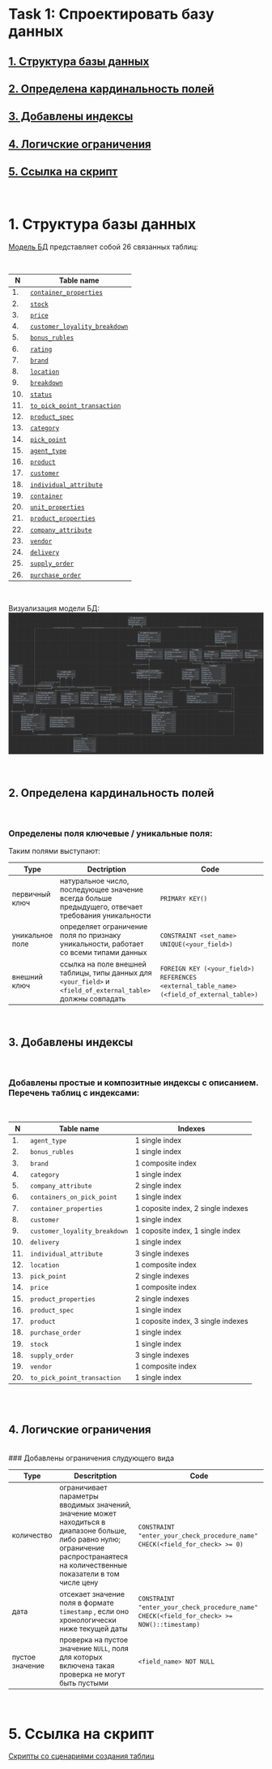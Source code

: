 # **Task 1: Спроектировать базу данных**

## [**1. Структура базы данных**](#1-структура-базы-данных)
## [**2. Определена кардинальность полей**](#2-определена-кардинальность-полей)
## [**3. Добавлены индексы**](#3-добавлены-индексы)
## [**4. Логичские ограничения**](#4-логические-ограничения)
## [**5. Ссылка на скрипт**](#5-ссылка-на-скрипт)
<br>


# **1. Структура базы данных**

[Модель БД](https://github.com/SolonnikovDV/database_modeling/blob/main/task_2/db_model_screen.png) представляет собой 26 связанных таблиц:

<br>

| N   | Table name                    |
|-----|-------------------------------|
|1. |[`container_properties`](https://github.com/SolonnikovDV/database_modeling/blob/main/task_2/tables/container_properties.sql)|
|2. |[`stock`](https://github.com/SolonnikovDV/database_modeling/blob/main/task_2/tables/stock.sql)|
|3. |[`price`](https://github.com/SolonnikovDV/database_modeling/blob/main/task_2/tables/price.sql)|
|4. |[`customer_loyality_breakdown`](https://github.com/SolonnikovDV/database_modeling/blob/main/task_2/tables/customer_loyality_breakdown.sql)|
|5. |[`bonus_rubles`](https://github.com/SolonnikovDV/database_modeling/blob/main/task_2/tables/bonus_rubles.sql)|
|6. |[`rating`](https://github.com/SolonnikovDV/database_modeling/blob/main/task_2/tables/rating.sql)|
|7. |[`brand`](https://github.com/SolonnikovDV/database_modeling/blob/main/task_2/tables/brand.sql)|
|8. |[`location`](https://github.com/SolonnikovDV/database_modeling/blob/main/task_2/tables/location.sql)|
|9. |[`breakdown`](https://github.com/SolonnikovDV/database_modeling/blob/main/task_2/tables/breakdown.sql)|
|10. |[`status`](https://github.com/SolonnikovDV/database_modeling/blob/main/task_2/tables/status.sql)|
|11. |[`to_pick_point_transaction`](https://github.com/SolonnikovDV/database_modeling/blob/main/task_2/tables/to_pick_point_transaction.sql)|
|12. |[`product_spec`](https://github.com/SolonnikovDV/database_modeling/blob/main/task_2/tables/product_spec.sql)|
|13. |[`category`](https://github.com/SolonnikovDV/database_modeling/blob/main/task_2/tables/category.sql)|
|14. |[`pick_point`](https://github.com/SolonnikovDV/database_modeling/blob/main/task_2/tables/pick_point.sql)|
|15. |[`agent_type`](https://github.com/SolonnikovDV/database_modeling/blob/main/task_2/tables/agent_type.sql)|
|16. |[`product`](https://github.com/SolonnikovDV/database_modeling/blob/main/task_2/tables/product.sql)|
|17. |[`customer`](https://github.com/SolonnikovDV/database_modeling/blob/main/task_2/tables/customer.sql)|
|18. |[`individual_attribute`](https://github.com/SolonnikovDV/database_modeling/blob/main/task_2/tables/individual_attribute.sql)|
|19. |[`container`](https://github.com/SolonnikovDV/database_modeling/blob/main/task_2/tables/container.sql)|
|20. |[`unit_properties`](https://github.com/SolonnikovDV/database_modeling/blob/main/task_2/tables/unit_properties.sql)|
|21. |[`product_properties`](https://github.com/SolonnikovDV/database_modeling/blob/main/task_2/tables/product_properties.sql)|
|22. |[`company_attribute`](https://github.com/SolonnikovDV/database_modeling/blob/main/task_2/tables/company_attribute.sql)|
|23. |[`vendor`](https://github.com/SolonnikovDV/database_modeling/blob/main/task_2/tables/vendor.sql)|
|24. |[`delivery`](https://github.com/SolonnikovDV/database_modeling/blob/main/task_2/tables/delivery.sql)|
|25. |[`supply_order`](https://github.com/SolonnikovDV/database_modeling/blob/main/task_2/tables/supply_order.sql)|
|26. |[`purchase_order`](https://github.com/SolonnikovDV/database_modeling/blob/main/task_2/tables/purchase_order.sql)|

<br>

Визуализация модели БД:
![Визуализация модели БД](https://github.com/SolonnikovDV/database_modeling/blob/main/task_2/db_model_screen.png?raw=true)

<br>


## 2. Определена кардинальность полей 
<br>

### Определены поля ключевые / уникальные поля:
Таким полями выступают:

|Type   |Dectription  |Code       |
|-------|-------------|-----------|
|первичный ключ|натуральное число, последующее значение всегда больше предыдущего, отвечает требования уникальности| `PRIMARY KEY()`| 
|уникальное поле|определяет ограничение поля по признаку уникальности, работает со всеми типами данных|`CONSTRAINT <set_name> UNIQUE(<your_field>)`|
|внешний ключ|ссылка на поле внешней таблицы, типы данных для `<your_field>` и `<field_of_external_table>` должны совпадать|`FOREIGN KEY (<your_field>) REFERENCES <external_table_name> (<field_of_external_table>)`|
<br>

## 3. Добавлены индексы
<br>

### Добавлены простые и композитные индексы с описанием. Перечень таблиц с индексами:
<br>

| N   | Table name                       |Indexes                            |
|-----|----------------------------------|-----------------------------------|
| 1.  |`agent_type`                      |1 single index                     |
| 2.  |`bonus_rubles`                    |1 single index                     |
| 3.  |`brand`                           |1 composite index                  |
| 4.  |`category`                        |1 single index                     |
| 5.  |`company_attribute`               |2 single index                     |
| 6.  |`containers_on_pick_point`        |1 single index                     |
| 7.  |`container_properties`            |1 coposite index, 2 single indexes |
| 8.  |`customer`                        |1 single index                     |
| 9.  |`customer_loyality_breakdown`     |1 coposite index, 1 single index   |
| 10. |`delivery`                        |1 single index                     |
| 11. |`individual_attribute`            |3 single indexes                   |
| 12. |`location`                        |1 composite index                  |
| 13. |`pick_point`                      |2 single indexes                   |
| 14. |`price`                           |1 composite index                  |
| 15. |`product_properties`              |2 single indexes                   |
| 16. |`product_spec`                    |1 single index                     |
| 17. |`product`                         |1 coposite index, 3 single indexes |
| 18. |`purchase_order`                  |1 single index                     |
| 19. |`stock`                           |1 single index                     |
| 18. |`supply_order`                    |3 single indexes                   |
| 19. |`vendor`                          |1 composite index                  |
| 20. |`to_pick_point_transaction`       |1 single index                     |

<br>
<br>

## 4. Логичские ограничения
<br>
### Добавлены ограничения слудующего вида
<br>

|Type    |Descritption   |Code    |
|--------|---------------|--------|
|количество|ограничивает параметры вводимых значений, значение может находиться в диапазоне больше, либо равно нулю;<br>ограничение распространаятеся на количественные показатели в том числе цену|`CONSTRAINT "enter_your_check_procedure_name" CHECK(<field_for_check> >= 0)`|
|дата|отсекает значение поля в формате `timestamp` , если оно хронологически ниже текущей даты|`CONSTRAINT "enter_your_check_procedure_name" CHECK(<field_for_check> >= NOW()::timestamp)`|
|пустое значение|проверка на пустое значение `NULL`, поля для которых включена такая проверка не могут быть пустыми|`<field_name> NOT NULL`|

<br>

# **5. Ссылка на скрипт**
[Скрипты со сценариями создания таблиц](https://github.com/SolonnikovDV/database_modeling/tree/main/task_2/tables)
